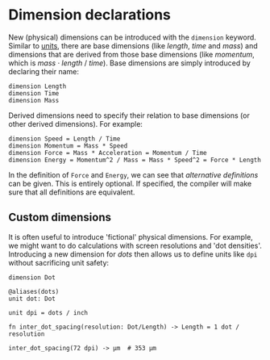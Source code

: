 # Dimension declarations

New (physical) dimensions can be introduced with the `dimension` keyword. Similar to [units](./unit-declarations.md), there are base dimensions (like *length*, *time* and *mass*) and dimensions that are derived from those base dimensions (like *momentum*, which is *mass* · *length* / *time*). Base dimensions are simply introduced by declaring their name:
``` numbat
dimension Length
dimension Time
dimension Mass
```
Derived dimensions need to specify their relation to base dimensions (or other derived dimensions). For example:
``` numbat
dimension Speed = Length / Time
dimension Momentum = Mass * Speed
dimension Force = Mass * Acceleration = Momentum / Time
dimension Energy = Momentum^2 / Mass = Mass * Speed^2 = Force * Length
```
In the definition of `Force` and `Energy`, we can see that *alternative definitions* can be given. This is entirely optional. If specified, the compiler will make sure that all definitions are equivalent.

## Custom dimensions

It is often useful to introduce 'fictional' physical dimensions. For example, we might want to do calculations with
screen resolutions and 'dot densities'. Introducing a new dimension for *dots* then allows us to define units like `dpi` without sacrificing unit safety:
``` numbat
dimension Dot

@aliases(dots)
unit dot: Dot

unit dpi = dots / inch

fn inter_dot_spacing(resolution: Dot/Length) -> Length = 1 dot / resolution

inter_dot_spacing(72 dpi) -> µm  # 353 µm
```
